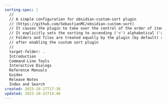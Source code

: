 ```yaml
---
sorting-spec: |
  //
  // A simple configuration for obsidian-custom-sort plugin
  // (https://github.com/SebastianMC/obsidian-custom-sort)
  // It causes the plugin to take over the control of the order of items in the root folder ('/') of the vault
  // It explicitly sets the sorting to ascending ('<') alphabetical ('a-z')
  // Folders and files are treated equally by the plugin (by default) so expect them intermixed
  // after enabling the custom sort plugin
  // 
  target-folder: .
  Introduction
  Command-Line Tools
  Interactive Dialogs
  Reference Manuals
  Guides
  Release Notes
  Index and Search
created: 2023-10-27T17:38
updated: 2023-10-31T14:46
---
```

